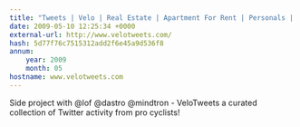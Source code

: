 ```yaml
---
title: "Tweets | Velo | Real Estate | Apartment For Rent | Personals | Cheap Airfare at Velotweets.com"
date: 2009-05-10 12:25:34 +0000
external-url: http://www.velotweets.com/
hash: 5d77f76c7515312add2f6e45a9d536f8
annum:
    year: 2009
    month: 05
hostname: www.velotweets.com
---
```


Side project with @lof @dastro @mindtron - VeloTweets  a curated collection of Twitter activity from pro cyclists!
